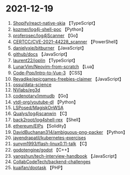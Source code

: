 # 2021-12-19

1. [Shopify/react-native-skia](https://github.com/Shopify/react-native-skia) 【TypeScript】
2. [kozmer/log4j-shell-poc](https://github.com/kozmer/log4j-shell-poc) 【Python】
3. [proferosec/log4jScanner](https://github.com/proferosec/log4jScanner) 【Go】
4. [CERTCC/CVE-2021-44228_scanner](https://github.com/CERTCC/CVE-2021-44228_scanner) 【PowerShell】
5. [danielyxie/bitburner](https://github.com/danielyxie/bitburner) 【JavaScript】
6. [github/docs](https://github.com/github/docs) 【JavaScript】
7. [laurent22/joplin](https://github.com/laurent22/joplin) 【TypeScript】
8. [LunarVim/Neovim-from-scratch](https://github.com/LunarVim/Neovim-from-scratch) 【Lua】
9. [Code-Pop/Intro-to-Vue-3](https://github.com/Code-Pop/Intro-to-Vue-3) 【CSS】
10. [Revadike/epicgames-freebies-claimer](https://github.com/Revadike/epicgames-freebies-claimer) 【JavaScript】
11. [ossu/data-science](https://github.com/ossu/data-science) 
12. [NVlabs/eg3d](https://github.com/NVlabs/eg3d) 
13. [codenotary/immudb](https://github.com/codenotary/immudb) 【Go】
14. [ytdl-org/youtube-dl](https://github.com/ytdl-org/youtube-dl) 【Python】
15. [LSPosed/MagiskOnWSA](https://github.com/LSPosed/MagiskOnWSA) 
16. [Qualys/log4jscanwin](https://github.com/Qualys/log4jscanwin) 【C】
17. [back2root/log4shell-rex](https://github.com/back2root/log4shell-rex) 【Shell】
18. [ethereum/EIPs](https://github.com/ethereum/EIPs) 【Solidity】
19. [DavidBuchanan314/ambiguous-png-packer](https://github.com/DavidBuchanan314/ambiguous-png-packer) 【Python】
20. [jayendrapatil/kubernetes-exercises](https://github.com/jayendrapatil/kubernetes-exercises) 
21. [sunym1993/flash-linux0.11-talk](https://github.com/sunym1993/flash-linux0.11-talk) 【C】
22. [godotengine/godot](https://github.com/godotengine/godot) 【C++】
23. [yangshun/tech-interview-handbook](https://github.com/yangshun/tech-interview-handbook) 【JavaScript】
24. [CollabCodeTech/backend-challenges](https://github.com/CollabCodeTech/backend-challenges) 
25. [kuaifan/dootask](https://github.com/kuaifan/dootask) 【PHP】
